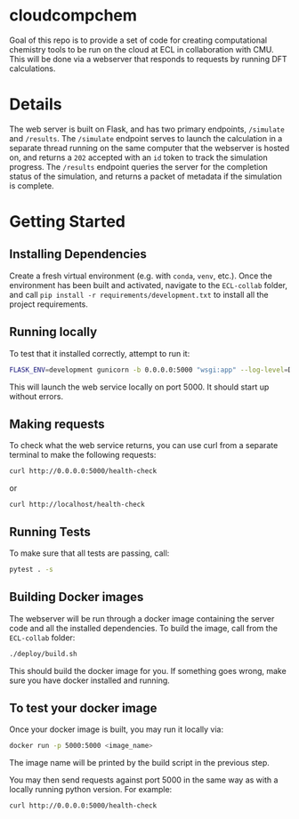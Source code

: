 # cloudcompchem
Goal of this repo is to provide a set of code for creating computational chemistry tools to be run on the cloud at ECL in collaboration with CMU. This will be done via a webserver that responds to requests by running DFT calculations.

# Details
The web server is built on Flask, and has two primary endpoints, `/simulate` and `/results`. The `/simulate` endpoint serves to launch the calculation in a separate thread running on the same computer that the webserver is hosted on, and returns a `202` accepted with an `id` token to track the simulation progress. The `/results` endpoint queries the server for the completion status of the simulation, and returns a packet of metadata if the simulation is complete.

# Getting Started

## Installing Dependencies

Create a fresh virtual environment (e.g. with `conda`, `venv`, etc.). Once the environment has been built and activated, navigate to the `ECL-collab` folder, and call `pip install -r requirements/development.txt` to install all the project requirements.

## Running locally

To test that it installed correctly, attempt to run it:
```sh
FLASK_ENV=development gunicorn -b 0.0.0.0:5000 "wsgi:app" --log-level=DEBUG --chdir ./svc
```

This will launch the web service locally on port 5000.  It should start up without errors.

## Making requests

To check what the web service returns, you can use curl from a separate terminal to make the following
requests:

```sh
curl http://0.0.0.0:5000/health-check
```

or
```
curl http://localhost/health-check
```

## Running Tests

To make sure that all tests are passing, call:
```sh
pytest . -s
```

## Building Docker images
The webserver will be run through a docker image containing the server code and all the installed dependencies. To build the image, call from the `ECL-collab` folder:
```sh
./deploy/build.sh
```

This should build the docker image for you. If something goes wrong, make sure you have docker installed and running.

## To test your docker image

Once your docker image is built, you may run it locally via:
```sh
docker run -p 5000:5000 <image_name>
````

The image name will be printed by the build script in the previous step.

You may then send requests against port 5000 in the same way as with a locally running python version.  For example:
```sh
curl http://0.0.0.0:5000/health-check
```
